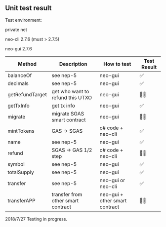 ## Unit test result

Test environment:

private net

neo-cli 2.7.6 (must > 2.7.5)

neo-gui 2.7.6

| Method          | Description                        | How to test                    | Test Result |
| --------------- | ---------------------------------- | ------------------------------ | ----------- |
| balanceOf       | see nep-5                          | neo-gui                        | ✅           |
| decimals        | see nep-5                          | neo-gui                        | ✅           |
| getRefundTarget | get who want to refund this UTXO   | neo-gui                        | 👩‍💻          |
| getTxInfo       | get tx info                        | neo-gui                        | ✅           |
| migrate         | migrate SGAS smart contract        | neo-gui                        | 👩‍💻          |
| mintTokens      | GAS → SGAS                         | c# code + neo-cli              | ✅           |
| name            | see nep-5                          | neo-gui                        | ✅           |
| refund          | SGAS → GAS 1/2 step                | c# code + neo-cli              | 👩‍💻          |
| symbol          | see nep-5                          | neo-gui                        | ✅           |
| totalSupply     | see nep-5                          | neo-gui                        | ✅           |
| transfer        | see nep-5                          | neo-gui or neo-cli             | ✅           |
| transferAPP     | transfer from other smart contract | neo-gui + other smart contract | 👩‍💻          |

2018/7/27 Testing in progress.